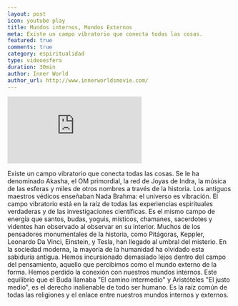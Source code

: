 ```yaml
---
layout: post
icon: youtube play
title: Mundos internos, Mundos Externos
meta: Existe un campo vibratorio que conecta todas las cosas.
featured: true
comments: true
category: espiritualidad
type: videoesfera
duration: 30min
author: Inner World
author_url: http://www.innerworldsmovie.com/
---
```


<div class="video">
  <div class="video-wrapper">
<iframe src="https://www.youtube.com/embed/aXuTt7c3Jkg?list=PLD8E5F0D70B62BEFE" frameborder="0" allowfullscreen></iframe>
  </div>
</div>

<p class="hyphenate">
	Existe un campo vibratorio que conecta todas las cosas.
Se le ha denominado Akasha, el OM primordial, la red de Joyas de Indra, la música de las esferas y miles de otros nombres a través de la historia. 
Los antiguos maestros védicos enseñaban Nada Brahma: el universo es vibración. 
El campo vibratorio está en la raíz de todas las experiencias espirituales verdaderas y de las investigaciones científicas.
Es el mismo campo de energía que santos, budas, yoguis, místicos, chamanes, sacerdotes y videntes han observado al observar en su interior.
Muchos de los pensadores monumentales de la historia, como Pitágoras, Keppler, Leonardo Da Vinci, Einstein, y Tesla, han llegado al umbral del misterio. 
En la sociedad moderna, la mayoría de la humanidad ha olvidado esta sabiduría antigua.
Hemos incursionado demasiado lejos dentro del campo del pensamiento, aquello que percibimos como el mundo externo de la forma.
Hemos perdido la conexión con nuestros mundos internos.
Este equilibrio que el Buda llamaba "El camino intermedio" y Aristóteles "El justo medio", es el derecho inalienable de todo ser humano.
Es la raíz común de todas las religiones y el enlace entre nuestros mundos internos y externos.
</p>

